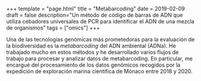 +++
template = "page.html"
title = "Metabarcoding"
date =  2019-02-09
draft = false
description="Un método de código de barras de ADN que utiliza cebadores universales de PCR para identificar el ADN de una mezcla de organismos"
tags = ["omics"]
+++

Una de las tecnologías genómicas más prometedoras para la evaluación de la biodiversidad es la *metabarcoding* del ADN ambiental (ADNa). He trabajado mucho en estos métodos y he desarrollado varios flujos de trabajo para procesar y analizar datos de metabarcoding. En particular, me encargué del procesamiento de los datos genómicos recogidos por la expedición de exploración marina científica de Mónaco entre 2018 y 2020.

